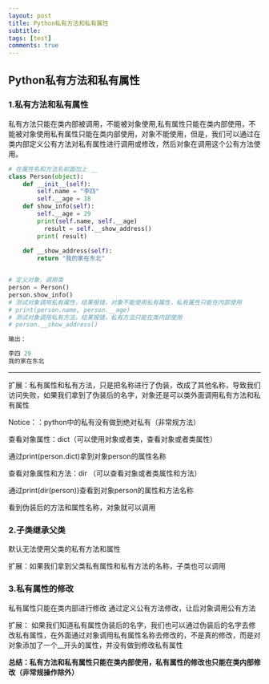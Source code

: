 ```yaml
---
layout: post
title: Python私有方法和私有属性
subtitle: 
tags: [test]
comments: true
---
```


## Python私有方法和私有属性

### 1.私有方法和私有属性

私有方法只能在类内部被调用，不能被对象使用,私有属性只能在类内部使用，不能被对象使用私有属性只能在类内部使用，对象不能使用，但是，我们可以通过在类内部定义公有方法对私有属性进行调用或修改，然后对象在调用这个公有方法使用。

```python
# 在属性名和方法名前面加上 __
class Person(object):
    def __init__(self):
        self.name = "李四"
        self.__age = 18
    def show_info(self):
        self.__age = 29
        print(self.name, self.__age)
    	  result = self.__show_address()
   	    print( result)
  
    def __show_address(self):
  	    return "我的家在东北"


# 定义对象，调用类
person = Person()
person.show_info()
# 测试对象调用私有属性，结果报错，对象不能使用私有属性，私有属性只能在内部使用
# print(person.name, person.__age)
# 测试对象调用私有方法，结果报错，私有方法只能在类内部使用
# person.__show_address()

输出：

李四 29
我的家在东北
```

***

扩展：私有属性和私有方法，只是把名称进行了伪装，改成了其他名称，导致我们访问失败，如果我们拿到了伪装后的名字，对象还是可以类外面调用私有方法和私有属性

Notice：：python中的私有没有做到绝对私有（非常规方法）

查看对象属性：dict（可以使用对象或者类，查看对象或者类属性）

通过print(person.dict)拿到对象person的属性名称

查看对象属性和方法：dir （可以查看对象或者类属性和方法）

通过print(dir(person))查看到对象person的属性和方法名称

看到伪装后的方法和属性名称，对象就可以调用

### 2.子类继承父类

默认无法使用父类的私有方法和属性

扩展：如果我们拿到父类私有属性和私有方法的名称，子类也可以调用

### 3.私有属性的修改

私有属性只能在类内部进行修改
通过定义公有方法修改，让后对象调用公有方法

扩展：
如果我们知道私有属性伪装后的名字，我们也可以通过伪装后的名字去修改私有属性，在外面通过对象调用私有属性名称去修改的，不是真的修改，而是对对象添加了一个__开头的属性，并没有做到修改私有属性

**总结：私有方法和私有属性只能在类内部使用，私有属性的修改也只能在类内部修改（非常规操作除外）**
